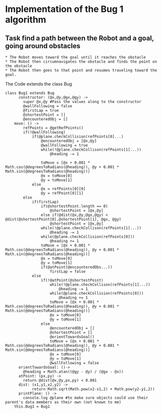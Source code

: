 # Implementation of the Bug 1 algorithm
## Task find a path between the Robot and a goal, going around obstacles
    * The Robot moves toward the goal until it reaches the obstacle
    * The Robot then circumnavigates the obstacle and finds the point on the obstacle     
    * The Robot then goes to that point and resumes traveling toward the goal.

The Code extends the class Bug

    class Bug1 extends Bug
          constructor: (@x,@y,@gx,@gy) ->
            super @x,@y #Pass the values along to the constructor
            @wallFollowing = false
            @firstLap = true
            @shortestPoint = []
            @encounteredObj = []
        move: () ->
          	refPoints = @getRefPoints()
          	if(!@wallFollowing)
          		if(@plane.checkCollision(refPoints[0]...)
          			@encounteredObj = [@x,@y]
          			@wallFollowing = true
          			while(!@plane.checkCollison(refPoints[1]...))
          				@heading -= 1
          			
          			toMove = [@x + 0.001 * Math.cos(@degreesToRadians(@heading)), @y + 0.001 * Math.sin(@degreesToRadians(@heading))]
          			@x = toMove[0]
          			@y = toMove[1]
          		else
          			@x = refPoints[0][0]
          			@y = refPoint[0][1]
          	else
          		if(firstLap)
          			if(@shortestPoint.length == 0)
          				@shortestPoint = [@x,@y]
          			else if(@dist(@x,@y,@gx,@gy) < @dist(@shortestPoint[0],@shortestPoint[1], @gx, @gy)
          				@shortestPoint = [@x,@y]
          			while(!@plane.checkCollison(refPoints[1]...))
          				@heading -= 1
          			while(@plane.checkCollision(refPoints[0]))
          				@heading += 1
          			toMove = [@x + 0.001 * Math.cos(@degreesToRadians(@heading)), @y + 0.001 * Math.sin(@degreesToRadians(@heading))]
          			@x = toMove[0]
          			@y = toMove[1]
          			if(@atPoint(@encounteredObs...))
          				firstLap = false
          		else
          			if(!@atPoint(@shortestPoint)
          				while(!@plane.checkCollison(refPoints[1]...))
          					@heading -= 1
          				while(@plane.checkCollision(refPoints[0]))
          					@heading += 1
          				toMove = [@x + 0.001 * Math.cos(@degreesToRadians(@heading)), @y + 0.001 * Math.sin(@degreesToRadians(@heading))]
          				@x = toMove[0]
          				@y = toMove[1]
          			else 
          				@encounteredObj = []
          				@shortestPoint = []
          				@orientTowardsGoal()
          				toMove = [@x + 0.001 * Math.cos(@degreesToRadians(@heading)), @y + 0.001 * Math.sin(@degreesToRadians(@heading))]
          				@x = toMove[0]
          				@y = toMove[1]
          				@wallFollowing = false
          orientTowardsGoal: ()->
          	@heading = Math.atan((@gy - @y) / (@gx - @x))
          atPoint: (px,py) ->
          	return @dist(@x,@y,px,py) < 0.001
          dist: (x1,y1,x2,y2) ->
          		return Math.sqrt(Math.pow(x2-x1,2) + Math.pow(y2-y1,2))
          printPlane: () ->
            console.log @plane #to make sure objects could use their parent's data members as their own (not known to me)
        this.Bug1 = Bug1

